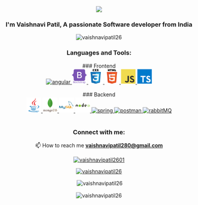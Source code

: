 <div align="center">
<img src="https://rishavanand.github.io/static/images/greetings.gif" align="center" style="width: 30%" />
</div>
<h3 align="center">I'm Vaishnavi Patil, A passionate Software developer from India</h3>

<div  align="center">
<p > <img src="https://komarev.com/ghpvc/?username=vaishnavipatil26&label=Profile%20views&color=0e75b6&style=flat" alt="vaishnavipatil26" /> </p>

<h3 >Languages and Tools:</h3>
  <div> 
    ### Frontend <br/>
      <a href="https://angular.io" target="_blank" rel="noreferrer"> <img src="https://angular.io/assets/images/logos/angular/angular.svg" alt="angular" width="40" height="40"/> </a> 
      <a href="https://getbootstrap.com" target="_blank" rel="noreferrer"> <img src="https://raw.githubusercontent.com/devicons/devicon/master/icons/bootstrap/bootstrap-plain-wordmark.svg" alt="bootstrap" width="40" height="40"/> </a> 
      <a href="https://www.w3schools.com/css/" target="_blank" rel="noreferrer"> <img src="https://raw.githubusercontent.com/devicons/devicon/master/icons/css3/css3-original-wordmark.svg" alt="css3" width="40" height="40"/> </a> 
      <a href="https://www.w3.org/html/" target="_blank" rel="noreferrer"> <img src="https://raw.githubusercontent.com/devicons/devicon/master/icons/html5/html5-original-wordmark.svg" alt="html5" width="40" height="40"/> </a> 
      <a href="https://developer.mozilla.org/en-US/docs/Web/JavaScript" target="_blank" rel="noreferrer"> <img src="https://raw.githubusercontent.com/devicons/devicon/master/icons/javascript/javascript-original.svg" alt="javascript" width="40" height="40"/> </a> 
      <a href="https://www.typescriptlang.org/" target="_blank" rel="noreferrer"> <img src="https://raw.githubusercontent.com/devicons/devicon/master/icons/typescript/typescript-original.svg" alt="typescript" width="40" height="40"/> </a> 
 </div>

 <div> <br/>
    ### Backend <br/>
     <a href="https://www.java.com" target="_blank" rel="noreferrer"> <img src="https://raw.githubusercontent.com/devicons/devicon/master/icons/java/java-original.svg" alt="java" width="40" height="40"/> </a> 
      <a href="https://www.mongodb.com/" target="_blank" rel="noreferrer"> <img src="https://raw.githubusercontent.com/devicons/devicon/master/icons/mongodb/mongodb-original-wordmark.svg" alt="mongodb" width="40" height="40"/> </a> 
      <a href="https://www.mysql.com/" target="_blank" rel="noreferrer"> <img src="https://raw.githubusercontent.com/devicons/devicon/master/icons/mysql/mysql-original-wordmark.svg" alt="mysql" width="40" height="40"/> </a> 
      <a href="https://nodejs.org" target="_blank" rel="noreferrer"> <img src="https://raw.githubusercontent.com/devicons/devicon/master/icons/nodejs/nodejs-original-wordmark.svg" alt="nodejs" width="40" height="40"/> </a>
      <a href="https://spring.io/" target="_blank" rel="noreferrer"> <img src="https://www.vectorlogo.zone/logos/springio/springio-icon.svg" alt="spring" width="40" height="40"/> </a> 
      <a href="https://postman.com" target="_blank" rel="noreferrer"> <img src="https://www.vectorlogo.zone/logos/getpostman/getpostman-icon.svg" alt="postman" width="40" height="40"/> </a> 
      <a href="https://www.rabbitmq.com" target="_blank" rel="noreferrer"> <img src="https://www.vectorlogo.zone/logos/rabbitmq/rabbitmq-icon.svg" alt="rabbitMQ" width="40" height="40"/> </a>   
</div> <br/>

<h3 >Connect with me:</h3>

📫 How to reach me **vaishnavipatil280@gmail.com**

<p>
<a href="https://linkedin.com/in/vaishnavipatil2601" target="blank"><img align="center" src="https://raw.githubusercontent.com/rahuldkjain/github-profile-readme-generator/master/src/images/icons/Social/linked-in-alt.svg" alt="vaishnavipatil2601" height="30" width="40" /></a>
</p>

<p > <a href="https://github.com/ryo-ma/github-profile-trophy"><img src="https://github-profile-trophy.vercel.app/?username=vaishnavipatil26" alt="vaishnavipatil26" /></a> </p>

<p>&nbsp;<img align="center" src="https://github-readme-stats.vercel.app/api?username=vaishnavipatil26&show_icons=true&locale=en" alt="vaishnavipatil26" /></p>

<p><img align="center" src="https://github-readme-streak-stats.herokuapp.com/?user=vaishnavipatil26&" alt="vaishnavipatil26" /></p>
</div>
